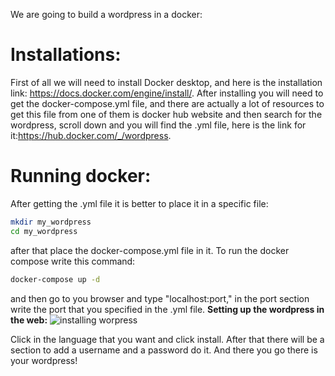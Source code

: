 We are going to build a wordpress in a docker:

# Installations:
First of all we will need to install Docker desktop, and here is the installation link: https://docs.docker.com/engine/install/. After installing you will need to get the docker-compose.yml file, and there are actually a lot of resources to get this file from one of them is docker hub website and then search for the wordpress, scroll down and you will find the .yml file, here is the link for it:https://hub.docker.com/_/wordpress.
# Running docker:
After getting the .yml file it is better to place it in a specific file:
 ```bash
 mkdir my_wordpress
 cd my_wordpress
 ```
 after that place the docker-compose.yml file in it.
 To run the docker compose write this command:
 ```bash
 docker-compose up -d
 ```
 and then go to you browser and type "localhost:port," in the port section write the port that you specified in the .yml file.
 **Setting up the wordpress in the web:**
 ![installing worpress](https://www.google.com/url?sa=i&url=https%3A%2F%2Fmarkheath.net%2Fpost%2Finstall-wordpress-docker-compose&psig=AOvVaw3DtvW_N7fhlOG_uceZ4_uR&ust=1731995360470000&source=images&cd=vfe&opi=89978449&ved=**0CBQQjRxqFwoTCLiL69WX5YkDFQAAAAAdAAAAABAE**)
 
Click in the language that you want and click install.
After that there will be a section to add a username and a password do it.
And there you go there is your wordpress!
 